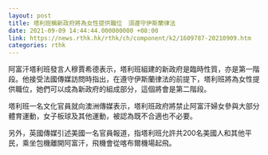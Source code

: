 ```yaml
---
layout: post
title: 塔利班稱新政府將為女性提供職位　須遵守伊斯蘭律法
date: 2021-09-09 14:44:44.000000000 +08:00
link: https://news.rthk.hk/rthk/ch/component/k2/1609787-20210909.htm
categories: rthk
---
```


阿富汗塔利班發言人穆賈希德表示，塔利班組建的新政府是臨時性質，亦是第一階段。他接受法國傳媒訪問時指出，在遵守伊斯蘭律法的前提下，塔利班將為女性提供職位，她們可以成為新政府的組成部分，這個將會是第二階段。

塔利班一名文化官員就向澳洲傳媒表示，塔利班政府將禁止阿富汗婦女參與大部分體育運動，女子板球及其他運動，被認為既不合適也不必要。

另外，英國傳媒引述美國一名官員報道，指塔利班允許共200名美國人和其他平民，乘坐包機離開阿富汗，飛機會從喀布爾機場起飛。

